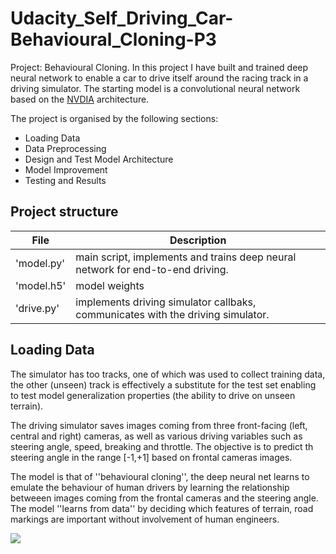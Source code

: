 # Udacity_Self_Driving_Car-Behavioural_Cloning-P3

Project: Behavioural Cloning.
In this project I have built and trained deep neural network to enable a car to drive itself around the racing track in a driving simulator. The starting model is a convolutional neural network based on the [NVDIA](https://arxiv.org/pdf/1704.07911.pdf) architecture.

The project is organised by the following sections:
* Loading Data
* Data Preprocessing
* Design and Test Model Architecture
* Model Improvement
* Testing and Results

## Project structure
|      File       |               Description                                                                                            |
|---------------- |----------------------------------------------------------------------------------------------------------------------|
|   'model.py'    | main script, implements and trains deep neural network for end-to-end driving.                                       |
|   'model.h5'    | model weights                                                                                                        |
|   'drive.py'    | implements driving simulator callbaks, communicates with the driving simulator.                                      |

## Loading Data
The simulator has too tracks, one of which was used to collect training data, the other (unseen) track is effectively a substitute for the test set enabling to test model generalization properties (the ability to drive on unseen terrain).

The driving simulator saves images coming from three front-facing (left, central and right) cameras, as well as various driving variables such as steering angle, speed, breaking and throttle. The objective is to predict th steering angle in the range [-1,+1] based on frontal cameras images.

The model is that of ''behavioural cloning'', the deep neural net learns to emulate the behaviour of human drivers by learning the relationship betweeen images coming from the frontal cameras and the steering angle. The model ''learns from data'' by deciding which features of terrain, road markings are important without involvement of human engineers.

![](images/german_signs.png)
